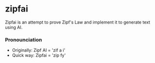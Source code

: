 # zipfai
Zipfai is an attempt to prove Zipf's Law and implement it to generate text using AI. 

### Pronounciation  
- Originally: Zipf AI = 'zif a i'  
- Quick way: Zipfai = 'zip fy'  
